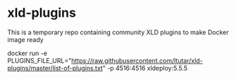 # xld-plugins
This is a temporary repo containing community XLD plugins to make Docker image ready

docker run -e PLUGINS_FILE_URL="https://raw.githubusercontent.com/ltutar/xld-plugins/master/list-of-plugins.txt" -p 4516:4516 xldeploy:5.5.5
